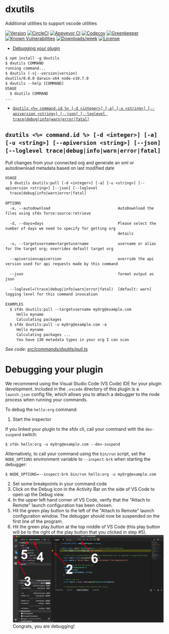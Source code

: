 dxutils
=======

Additional utilities to support vscode utilities

[![Version](https://img.shields.io/npm/v/dxutils.svg)](https://npmjs.org/package/dxutils)
[![CircleCI](https://circleci.com/gh/siddharatha/dxutils/tree/master.svg?style=shield)](https://circleci.com/gh/siddharatha/dxutils/tree/master)
[![Appveyor CI](https://ci.appveyor.com/api/projects/status/github/siddharatha/dxutils?branch=master&svg=true)](https://ci.appveyor.com/project/heroku/dxutils/branch/master)
[![Codecov](https://codecov.io/gh/siddharatha/dxutils/branch/master/graph/badge.svg)](https://codecov.io/gh/siddharatha/dxutils)
[![Greenkeeper](https://badges.greenkeeper.io/siddharatha/dxutils.svg)](https://greenkeeper.io/)
[![Known Vulnerabilities](https://snyk.io/test/github/siddharatha/dxutils/badge.svg)](https://snyk.io/test/github/siddharatha/dxutils)
[![Downloads/week](https://img.shields.io/npm/dw/dxutils.svg)](https://npmjs.org/package/dxutils)
[![License](https://img.shields.io/npm/l/dxutils.svg)](https://github.com/siddharatha/dxutils/blob/master/package.json)

<!-- toc -->
* [Debugging your plugin](#debugging-your-plugin)
<!-- tocstop -->
<!-- install -->
<!-- usage -->
```sh-session
$ npm install -g dxutils
$ dxutils COMMAND
running command...
$ dxutils (-v|--version|version)
dxutils/0.0.0 darwin-x64 node-v10.7.0
$ dxutils --help [COMMAND]
USAGE
  $ dxutils COMMAND
...
```
<!-- usagestop -->
<!-- commands -->
* [`dxutils <%= command.id %> [-d <integer>] [-a] [-u <string>] [--apiversion <string>] [--json] [--loglevel trace|debug|info|warn|error|fatal]`](#dxutils--commandid---d-integer--a--u-string---apiversion-string---json---loglevel-tracedebuginfowarnerrorfatal)

## `dxutils <%= command.id %> [-d <integer>] [-a] [-u <string>] [--apiversion <string>] [--json] [--loglevel trace|debug|info|warn|error|fatal]`

Pull changes from your connected org and generate an xml or autodownload metadata based on last modified date

```
USAGE
  $ dxutils dxutils:pull [-d <integer>] [-a] [-u <string>] [--apiversion <string>] [--json] [--loglevel 
  trace|debug|info|warn|error|fatal]

OPTIONS
  -a, --autodownload                              AutoDownload the files using sfdx force:source:retrieve

  -d, --days=days                                 Please select the number of days we need to specify for getting org
                                                  details

  -u, --targetusername=targetusername             username or alias for the target org; overrides default target org

  --apiversion=apiversion                         override the api version used for api requests made by this command

  --json                                          format output as json

  --loglevel=(trace|debug|info|warn|error|fatal)  [default: warn] logging level for this command invocation

EXAMPLES
  $ sfdx dxutils:pull --targetusername myOrg@example.com
     Hello myname
     Calculating packages
  $ sfdx dxutils:pull -u myOrg@example.com -a
     Hello myname
     Calculating packages ...
     You have 130 metadata types in your org I can scan
```

_See code: [src/commands/dxutils/pull.ts](https://github.com/siddharatha/dxutils/blob/v0.0.0/src/commands/dxutils/pull.ts)_
<!-- commandsstop -->
<!-- debugging-your-plugin -->
# Debugging your plugin
We recommend using the Visual Studio Code (VS Code) IDE for your plugin development. Included in the `.vscode` directory of this plugin is a `launch.json` config file, which allows you to attach a debugger to the node process when running your commands.

To debug the `hello:org` command: 
1. Start the inspector
  
If you linked your plugin to the sfdx cli, call your command with the `dev-suspend` switch: 
```sh-session
$ sfdx hello:org -u myOrg@example.com --dev-suspend
```
  
Alternatively, to call your command using the `bin/run` script, set the `NODE_OPTIONS` environment variable to `--inspect-brk` when starting the debugger:
```sh-session
$ NODE_OPTIONS=--inspect-brk bin/run hello:org -u myOrg@example.com
```

2. Set some breakpoints in your command code
3. Click on the Debug icon in the Activity Bar on the side of VS Code to open up the Debug view.
4. In the upper left hand corner of VS Code, verify that the "Attach to Remote" launch configuration has been chosen.
5. Hit the green play button to the left of the "Attach to Remote" launch configuration window. The debugger should now be suspended on the first line of the program. 
6. Hit the green play button at the top middle of VS Code (this play button will be to the right of the play button that you clicked in step #5).
<br><img src=".images/vscodeScreenshot.png" width="480" height="278"><br>
Congrats, you are debugging!
